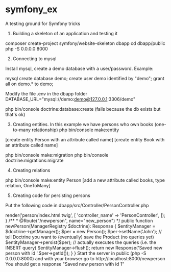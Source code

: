 # symfony_ex
A testing ground for Symfony tricks

1. Building a skeleton of an application and testing it

composer create-project symfony/website-skeleton dbapp
cd dbapp/public
php -S 0.0.0.0:8000


2. Connecting to mysql

Install mysql, create a demo database with a user/password.
Example:

mysql
create database demo;
create user demo identified by "demo";
grant all on demo.* to demo;

Modify the file .env in the dbapp folder
DATABASE_URL="mysql://demo:demo@127.0.0.1:3306/demo"

php bin/console doctrine:database:create
(fails because the db exists but that's ok)

3. Creating entities. In this example we have persons who own books (one-to-many relationship)
php bin/console make:entity

[create entity Person with an attribute called name]
[create entity Book with an attribute called name]

php bin/console make:migration
php bin/console doctrine:migrations:migrate

4. Creating relations

php bin/console make:entity
Person
[add a new attribute called books, type relation, OneToMany]

5. Creating code for persisting persons

Put the following code in dbapp/src/Controller/PersonController.php

<?php
namespace App\Controller;
use App\Entity\Person; 
use Symfony\Bundle\FrameworkBundle\Controller\AbstractController;
use Symfony\Component\HttpFoundation\Response;
use Symfony\Component\Routing\Annotation\Route;
use Doctrine\Persistence\ManagerRegistry;


class PersonController extends AbstractController
{
    #[Route('/person', name: 'person')]
    public function index(): Response
    {
        return $this->render('person/index.html.twig', [
            'controller_name' => 'PersonController',
        ]);
    }

    /**
     * @Route("/newperson", name="new_person")
     */
    public function newPerson(ManagerRegistry $doctrine): Response
    {
        $entityManager = $doctrine->getManager();
        $per = new Person();
        $per->setName('John');
        // tell Doctrine you want to (eventually) save the Product (no queries yet)
        $entityManager->persist($per);
        // actually executes the queries (i.e. the INSERT query)
        $entityManager->flush();
        return new Response('Saved new person with id '.$per->getId());
    }
}

Start the server in public (php -S 0.0.0.0:8000) and with your browser go to http://localhost:8000/newperson
You should get a response "Saved new person with id 1"





